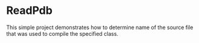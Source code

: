 # ReadPdb

This simple project demonstrates how to determine name of the source file that was used to compile the specified class.

